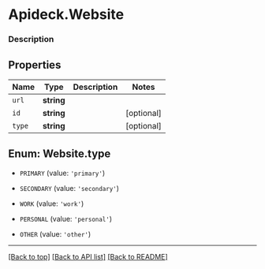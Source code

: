 # Apideck.Website

### Description

## Properties
Name | Type | Description | Notes
------------ | ------------- | ------------- | -------------
`url` | **string** |  | 
`id` | **string** |  | [optional] 
`type` | **string** |  | [optional] 





<a name="TYPE"></a>
## Enum: Website.type


* `PRIMARY` (value: `'primary'`)

* `SECONDARY` (value: `'secondary'`)

* `WORK` (value: `'work'`)

* `PERSONAL` (value: `'personal'`)

* `OTHER` (value: `'other'`)




---

[[Back to top]](#) [[Back to API list]](../../../../README.md#documentation-for-api-endpoints) [[Back to README]](../../../../README.md)


